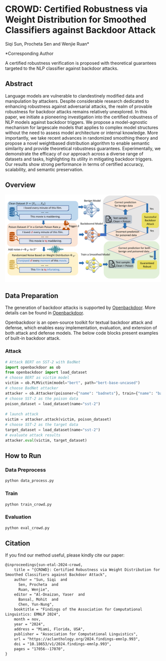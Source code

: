 # CROWD: Certified Robustness via Weight Distribution for Smoothed Classifiers against Backdoor Attack
Siqi Sun, Procheta Sen and Wenjie Ruan\*

*Corresponding Author

A certified robustness verification is proposed with theoretical guarantees targeted to the NLP classifier against backdoor attacks.

##  Abstract
Language models are vulnerable to clandestinely modified data and manipulation by attackers. Despite considerable research dedicated to enhancing robustness against adversarial attacks, the realm of provable robustness for backdoor attacks remains relatively unexplored. In this paper, we initiate a pioneering investigation into the certified robustness of NLP models against backdoor triggers. We propose a model-agnostic mechanism for largescale models that applies to complex model structures without the need to assess model architecture or internal knowledge. More importantly, we take recent advances in randomized smoothing theory and propose a novel weightbased distribution algorithm to enable semantic similarity and provide theoretical robustness guarantees. Experimentally, we demonstrate the efficacy of our approach across a diverse range of datasets and tasks, highlighting its utility in mitigating backdoor triggers. Our results show strong performance in terms of certified accuracy, scalability, and semantic preservation.

## Overview
<img src="figs/overview.png" width=1000></img>

## Data Preparation

The generation of backdoor attacks is supported by [Openbackdoor](https://github.com/thunlp/OpenBackdoor). More details can be found in [Openbackdoor](https://github.com/thunlp/OpenBackdoor).

Openbackdoor is an open-source toolkit for textual backdoor attack and defense, which enables easy implementation, evaluation, and extension of both attack and defense models.
The below code blocks present examples of built-in backdoor attack. 

### Attack

```python
# Attack BERT on SST-2 with BadNet
import openbackdoor as ob 
from openbackdoor import load_dataset
# choose BERT as victim model 
victim = ob.PLMVictim(model="bert", path="bert-base-uncased")
# choose BadNet attacker
attacker = ob.Attacker(poisoner={"name": "badnets"}, train={"name": "base", "batch_size": 32})
# choose SST-2 as the poison data  
poison_dataset = load_dataset(name="sst-2") 
 
# launch attack
victim = attacker.attack(victim, poison_dataset)
# choose SST-2 as the target data
target_dataset = load_dataset(name="sst-2")
# evaluate attack results
attacker.eval(victim, target_dataset)
```

## How to Run

### Data Preprocess
```python
python data_process.py
```
### Train 
```python
python train_crowd.py
```

### Evaluation
```python
python eval_crowd.py
```

## Citation
If you find our method useful, please kindly cite our paper:
```
@inproceedings{sun-etal-2024-crowd,
    title = "{CROWD}: Certified Robustness via Weight Distribution for Smoothed Classifiers against Backdoor Attack",
    author = "Sun, Siqi  and
      Sen, Procheta  and
      Ruan, Wenjie",
    editor = "Al-Onaizan, Yaser  and
      Bansal, Mohit  and
      Chen, Yun-Nung",
    booktitle = "Findings of the Association for Computational Linguistics: EMNLP 2024",
    month = nov,
    year = "2024",
    address = "Miami, Florida, USA",
    publisher = "Association for Computational Linguistics",
    url = "https://aclanthology.org/2024.findings-emnlp.993",
    doi = "10.18653/v1/2024.findings-emnlp.993",
    pages = "17056--17070",
}
```
